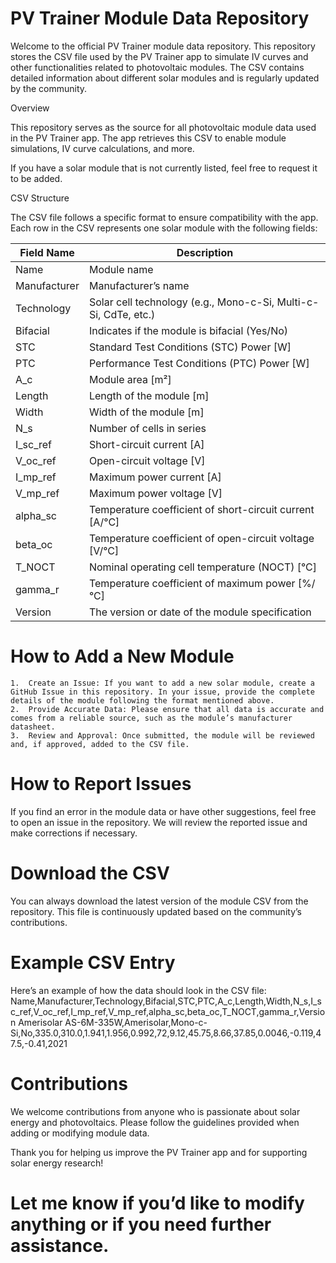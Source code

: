 # PV Trainer Module Data Repository

Welcome to the official PV Trainer module data repository. This repository stores the CSV file used by the PV Trainer app to simulate IV curves and other functionalities related to photovoltaic modules. The CSV contains detailed information about different solar modules and is regularly updated by the community.

Overview

This repository serves as the source for all photovoltaic module data used in the PV Trainer app. The app retrieves this CSV to enable module simulations, IV curve calculations, and more.

If you have a solar module that is not currently listed, feel free to request it to be added.

CSV Structure

The CSV file follows a specific format to ensure compatibility with the app. Each row in the CSV represents one solar module with the following fields:

| Field Name  | Description |
| ------------- | ------------- |
| Name  | Module name  |
| Manufacturer  | Manufacturer’s name  |
| Technology  | Solar cell technology (e.g., Mono-c-Si, Multi-c-Si, CdTe, etc.)  |
| Bifacial  | Indicates if the module is bifacial (Yes/No)  |
| STC  | Standard Test Conditions (STC) Power [W]  |
| PTC  | Performance Test Conditions (PTC) Power [W]  |
| A_c  | Module area [m²]  |
| Length  | Length of the module [m]  |
| Width  | Width of the module [m]  |
| N_s  | Number of cells in series  |
| I_sc_ref  | Short-circuit current [A]  |
| V_oc_ref  | Open-circuit voltage [V]  |
| I_mp_ref  | Maximum power current [A]  |
| V_mp_ref  | Maximum power voltage [V]  |
| alpha_sc  | Temperature coefficient of short-circuit current [A/°C]  |
| beta_oc  | Temperature coefficient of open-circuit voltage [V/°C]  |
| T_NOCT  | Nominal operating cell temperature (NOCT) [°C]  |
| gamma_r  | Temperature coefficient of maximum power [%/°C]  |
| Version  | The version or date of the module specification  |


# How to Add a New Module

	1.	Create an Issue: If you want to add a new solar module, create a GitHub Issue in this repository. In your issue, provide the complete details of the module following the format mentioned above.
	2.	Provide Accurate Data: Please ensure that all data is accurate and comes from a reliable source, such as the module’s manufacturer datasheet.
	3.	Review and Approval: Once submitted, the module will be reviewed and, if approved, added to the CSV file.

# How to Report Issues

If you find an error in the module data or have other suggestions, feel free to open an issue in the repository. We will review the reported issue and make corrections if necessary.

# Download the CSV

You can always download the latest version of the module CSV from the repository. This file is continuously updated based on the community’s contributions.

# Example CSV Entry

Here’s an example of how the data should look in the CSV file:
Name,Manufacturer,Technology,Bifacial,STC,PTC,A_c,Length,Width,N_s,I_sc_ref,V_oc_ref,I_mp_ref,V_mp_ref,alpha_sc,beta_oc,T_NOCT,gamma_r,Version
Amerisolar AS-6M-335W,Amerisolar,Mono-c-Si,No,335.0,310.0,1.941,1.956,0.992,72,9.12,45.75,8.66,37.85,0.0046,-0.119,47.5,-0.41,2021

# Contributions

We welcome contributions from anyone who is passionate about solar energy and photovoltaics. Please follow the guidelines provided when adding or modifying module data.

Thank you for helping us improve the PV Trainer app and for supporting solar energy research!

# Let me know if you’d like to modify anything or if you need further assistance.
